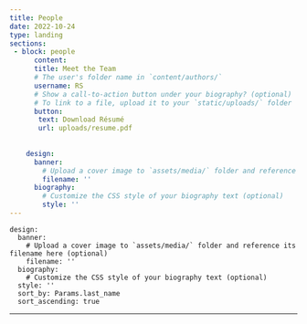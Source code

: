 ```yaml
---
title: People
date: 2022-10-24
type: landing
sections:
 - block: people
      content: 
      title: Meet the Team
      # The user's folder name in `content/authors/`
      username: RS
      # Show a call-to-action button under your biography? (optional)
      # To link to a file, upload it to your `static/uploads/` folder
      button: 
       text: Download Résumé
       url: uploads/resume.pdf
    
          
    design:
      banner:
        # Upload a cover image to `assets/media/` folder and reference its filename here (optional)
        filename: ''
      biography:
        # Customize the CSS style of your biography text (optional)
        style: ''
---
```

    design:
      banner:
        # Upload a cover image to `assets/media/` folder and reference its filename here (optional)
        filename: ''
      biography:
        # Customize the CSS style of your biography text (optional)
      style: ''
      sort_by: Params.last_name
      sort_ascending: true
    
---
